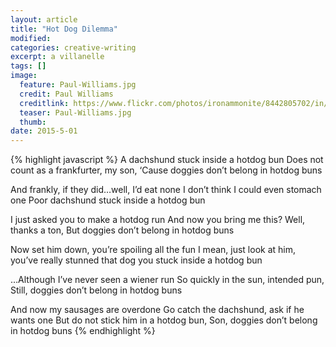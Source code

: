 ```yaml
---
layout: article
title: "Hot Dog Dilemma"
modified:
categories: creative-writing
excerpt: a villanelle
tags: []
image:
  feature: Paul-Williams.jpg
  credit: Paul Williams
  creditlink: https://www.flickr.com/photos/ironammonite/8442805702/in/photolist-dS4zZy-cUHD6y-7rXZx7-deUpM2-kFGGop-dK2uc3-b6yNEF-7tCZrY-6YqxfE-a6bTBA-irewJY-96aS1M-2MBdZT-cgyzcd-6rLJpU-6g5YA1-hjrEsi-hhNFsz-hhMFLJ-hhMGJ7-5pSTju-8Tp6p6-asbd6Z-acJSXn-5pST6h-bDVRfy-acMM8m-jZQMk-5xQ1Hr-7SJHQF-b53TRX-9Homvd-8NNHqq-a6cNnR-bSrPHH-7KuGUe-7B9iv7-ptvrJ-otdFSQ-ebCBfx-5UKJPQ-bRSXDF-3Qiqf-5iUFYz-4Bd61A-Np5gY-acMMXj-fnS8b8-aahKMp-5UFmmt
  teaser: Paul-Williams.jpg
  thumb:
date: 2015-5-01
---
```

{% highlight javascript %}
A dachshund stuck inside a hotdog bun
Does not count as a frankfurter, my son,
‘Cause doggies don’t belong in hotdog buns

And frankly, if they did…well, I’d eat none
I don’t think I could even stomach one
Poor dachshund stuck inside a hotdog bun

I just asked you to make a hotdog run
And now you bring me this?  Well, thanks a ton,
But doggies don’t belong in hotdog buns

Now set him down, you’re spoiling all the fun
I mean, just look at him, you’ve really stunned
that dog you stuck inside a hotdog bun

…Although I’ve never seen a wiener run
So quickly in the sun, intended pun,
Still, doggies don’t belong in hotdog buns

And now my sausages are overdone
Go catch the dachshund, ask if he wants one
But do not stick him in a hotdog bun,
Son, doggies don’t belong in hotdog buns
{% endhighlight %}
